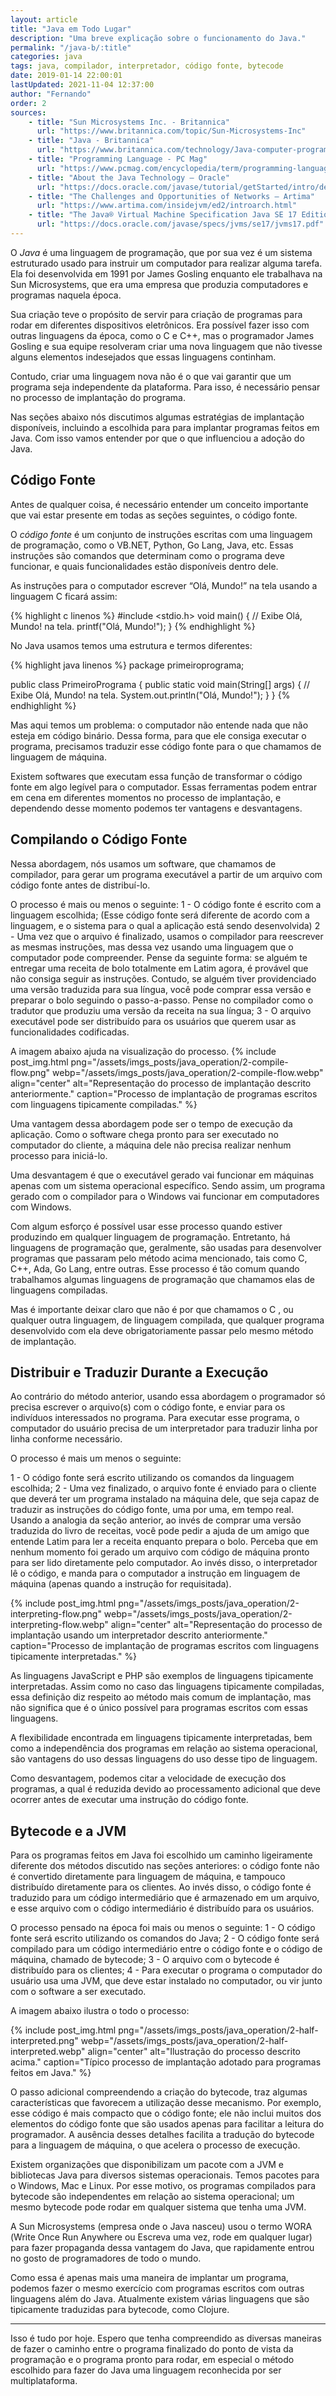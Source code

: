 ```yaml
---
layout: article
title: "Java em Todo Lugar"
description: "Uma breve explicação sobre o funcionamento do Java."
permalink: "/java-b/:title"
categories: java
tags: java, compilador, interpretador, código fonte, bytecode
date: 2019-01-14 22:00:01
lastUpdated: 2021-11-04 12:37:00
author: "Fernando"
order: 2
sources:
    - title: "Sun Microsystems Inc. - Britannica"
      url: "https://www.britannica.com/topic/Sun-Microsystems-Inc"
    - title: "Java - Britannica"
      url: "https://www.britannica.com/technology/Java-computer-programming-language"
    - title: "Programming Language - PC Mag"
      url: "https://www.pcmag.com/encyclopedia/term/programming-language"
    - title: "About the Java Technology – Oracle"
      url: "https://docs.oracle.com/javase/tutorial/getStarted/intro/definition.html"
    - title: "The Challenges and Opportunities of Networks – Artima"
      url: "https://www.artima.com/insidejvm/ed2/introarch.html"
    - title: "The Java® Virtual Machine Specification Java SE 17 Edition - Oracle"
      url: "https://docs.oracle.com/javase/specs/jvms/se17/jvms17.pdf"
---
```


O <dfn>Java</dfn> é uma linguagem de programação, que por sua vez é um sistema estruturado usado para instruir um computador para realizar alguma tarefa. Ela foi desenvolvida em 1991 por James Gosling enquanto ele trabalhava na Sun Microsystems, que era uma empresa que produzia computadores e programas naquela época.

Sua criação teve o propósito de servir para criação de programas para rodar em diferentes dispositivos eletrônicos. Era possível fazer isso com outras linguagens da época, como o C e C++, mas o programador James Gosling e sua equipe resolveram criar uma nova linguagem que não tivesse alguns elementos indesejados que essas linguagens continham.

Contudo, criar uma linguagem nova não é o que vai garantir que um programa seja independente da plataforma. Para isso, é necessário pensar no processo de implantação do programa.

Nas seções abaixo nós discutimos algumas estratégias de implantação disponíveis, incluindo a escolhida para para implantar programas feitos em Java. Com isso vamos entender por que o que influenciou a adoção do Java.

## Código Fonte 

Antes de qualquer coisa, é necessário entender um conceito importante que vai estar presente em todas as seções seguintes, o código fonte.

O <dfn>código fonte</dfn> é um conjunto de instruções escritas com uma linguagem de programação, como o VB.NET, Python, Go Lang, Java, etc. Essas instruções são comandos que determinam como o programa deve funcionar, e quais funcionalidades estão disponíveis dentro dele.

As instruções para o computador escrever “Olá, Mundo!” na tela usando a linguagem C ficará assim:

{% highlight c linenos %}
#include <stdio.h>
void main() {
    // Exibe Olá, Mundo! na tela.
    printf("Olá, Mundo!");
}
{% endhighlight %}

No Java usamos temos uma estrutura e termos diferentes:

{% highlight java linenos %}
package primeiroprograma;
 
public class PrimeiroPrograma {
    public static void main(String[] args) {
        // Exibe Olá, Mundo! na tela.
        System.out.println("Olá, Mundo!");
    }
}
{% endhighlight %}
 
Mas aqui temos um problema: o computador não entende nada que não esteja em código binário. Dessa forma, para que ele consiga executar o programa, precisamos traduzir esse código fonte para o que chamamos de linguagem de máquina.

Existem softwares que executam essa função de transformar o código fonte em algo legível para o computador. Essas ferramentas podem entrar em cena em diferentes momentos no processo de implantação, e dependendo desse momento podemos ter vantagens e desvantagens.

## Compilando o Código Fonte 
Nessa abordagem, nós usamos um software, que chamamos de compilador, para gerar um programa executável a partir de um arquivo com código fonte antes de distribuí-lo.

O processo é mais ou menos o seguinte:
1 - O código fonte é escrito com a linguagem escolhida; (Esse código fonte será diferente de acordo com a linguagem, e o sistema para o qual a aplicação está sendo desenvolvida)
2 - Uma vez que o arquivo é finalizado, usamos o compilador para reescrever as mesmas instruções, mas dessa vez usando uma linguagem que o computador pode compreender. Pense da seguinte forma: se alguém te entregar uma receita de bolo totalmente em Latim agora, é provável que não consiga seguir as instruções. Contudo, se alguém tiver providenciado uma versão traduzida para sua língua, você pode comprar essa versão e preparar o bolo seguindo o passo-a-passo. Pense no compilador como o tradutor que produziu uma versão da receita na sua língua;
3 - O arquivo executável pode ser distribuído para os usuários que querem usar as funcionalidades codificadas.

A imagem abaixo ajuda na visualização do processo.
{% include post_img.html 
png="/assets/imgs_posts/java_operation/2-compile-flow.png"
webp="/assets/imgs_posts/java_operation/2-compile-flow.webp"
align="center"
alt="Representação do processo de implantação descrito anteriormente."
caption="Processo de implantação de programas escritos com linguagens tipicamente compiladas."
%}
 
Uma vantagem dessa abordagem pode ser o tempo de execução da aplicação. Como o software chega pronto para ser executado no computador do cliente, a máquina dele não precisa realizar nenhum processo para iniciá-lo.
 
Uma desvantagem é que o executável gerado vai funcionar em máquinas apenas com um sistema operacional específico. Sendo assim, um programa gerado com o compilador para o Windows vai funcionar em computadores com Windows.
 
Com algum esforço é possível usar esse processo quando estiver produzindo em qualquer linguagem de programação. Entretanto, há linguagens de programação que, geralmente, são usadas para desenvolver programas que passaram pelo método acima mencionado, tais como C, C++, Ada, Go Lang, entre outras. Esse processo é tão comum quando trabalhamos algumas linguagens de programação que chamamos elas de linguagens compiladas.
 
Mas é importante deixar claro que não é por que chamamos o C , ou qualquer outra linguagem, de linguagem compilada, que qualquer programa desenvolvido com ela deve obrigatoriamente passar pelo mesmo método de implantação.

## Distribuir e Traduzir Durante a Execução
Ao contrário do método anterior, usando essa abordagem o programador só precisa escrever o arquivo(s) com o código fonte, e enviar para os indivíduos interessados no programa. Para executar esse programa, o computador do usuário precisa de um interpretador para traduzir linha por linha conforme necessário.
 
O processo é mais um menos o seguinte:
 
1 - O código fonte será escrito utilizando os comandos da linguagem escolhida;
2 - Uma vez finalizado, o arquivo fonte é enviado para o cliente que deverá ter um programa instalado na máquina dele, que seja capaz de traduzir as instruções do código fonte, uma por uma, em tempo real. Usando a analogia da seção anterior, ao invés de comprar uma versão traduzida do livro de receitas, você pode pedir a ajuda de um amigo que entende Latim para ler a receita enquanto prepara o bolo.
Perceba que em nenhum momento foi gerado um arquivo com código de máquina pronto para ser lido diretamente pelo computador. Ao invés disso, o interpretador lê o código, e manda para o computador a instrução em linguagem de máquina (apenas quando a instrução for requisitada).

{% include post_img.html 
png="/assets/imgs_posts/java_operation/2-interpreting-flow.png"
webp="/assets/imgs_posts/java_operation/2-interpreting-flow.webp"
align="center"
alt="Representação do processo de implantação usando um interpretador descrito anteriormente."
caption="Processo de implantação de programas escritos com linguagens tipicamente interpretadas."
%}                                                                 

As linguagens JavaScript e PHP são exemplos de linguagens tipicamente interpretadas. Assim como no caso das linguagens tipicamente compiladas, essa definição diz respeito ao método mais comum de implantação, mas não significa que é o único possível para programas escritos com essas linguagens.

A flexibilidade encontrada em linguagens tipicamente interpretadas, bem como a independência dos programas em relação ao sistema operacional, são vantagens do uso dessas linguagens do uso desse tipo de linguagem.

Como desvantagem, podemos citar a velocidade de execução dos programas, a qual é reduzida devido ao processamento adicional que deve ocorrer antes de executar uma instrução do código fonte.

## Bytecode e a JVM
Para os programas feitos em Java foi escolhido um caminho ligeiramente diferente dos métodos discutido nas seções anteriores: o código fonte não é convertido diretamente para linguagem de máquina, e tampouco distribuído diretamente para os clientes. Ao invés disso, o código fonte é traduzido para um código intermediário que é armazenado em um arquivo, e esse arquivo com o código intermediário é distribuído para os usuários.

O processo pensado na época foi mais ou menos o seguinte:
1 - O código fonte será escrito utilizando os comandos do Java;
2 - O código fonte será compilado para um código intermediário entre o código fonte e o código de máquina, chamado de bytecode;
3 - O arquivo com o bytecode é distribuído para os clientes;
4 - Para executar o programa o computador do usuário usa uma JVM, que deve estar instalado no computador, ou vir junto com o software a ser executado.

A imagem abaixo ilustra o todo o processo:

{% include post_img.html 
png="/assets/imgs_posts/java_operation/2-half-interpreted.png"
webp="/assets/imgs_posts/java_operation/2-half-interpreted.webp"
align="center"
alt="Ilustração do processo descrito acima."
caption="Típico processo de implantação adotado para programas feitos em Java."
%}

O passo adicional compreendendo a criação do bytecode, traz algumas características que favorecem a utilização desse mecanismo. Por exemplo, esse código é mais compacto que o código fonte; ele não inclui muitos dos elementos do código fonte que são usados apenas para facilitar a leitura do programador. A ausência desses detalhes facilita a tradução do bytecode para a linguagem de máquina, o que acelera o processo de execução.
 
Existem organizações que disponibilizam um pacote com a JVM e bibliotecas Java para diversos sistemas operacionais. Temos pacotes para o Windows, Mac e Linux. Por esse motivo, os programas compilados para bytecode são independentes em relação ao sistema operacional; um mesmo bytecode pode rodar em qualquer sistema que tenha uma JVM.
 
A <span lang="en">Sun Microsystems</span> (empresa onde o Java nasceu) usou o termo WORA (<span lang="en">Write Once Run Anywhere</span> ou Escreva uma vez, rode em qualquer lugar) para fazer propaganda dessa vantagem do Java, que rapidamente entrou no gosto de programadores de todo o mundo. 

Como essa é apenas mais uma maneira de implantar um programa, podemos fazer o mesmo exercício com programas escritos com outras linguagens além do Java. Atualmente existem várias linguagens que são tipicamente traduzidas para bytecode, como Clojure.

---
Isso é tudo por hoje. Espero que tenha compreendido as diversas maneiras de fazer o caminho entre o programa finalizado do ponto de vista da programação e o programa pronto para rodar, em especial o método escolhido para fazer do Java uma linguagem reconhecida por ser multiplataforma.